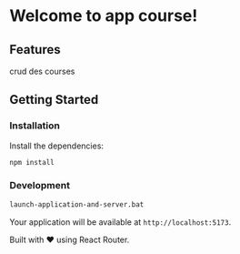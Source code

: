 # Welcome to app course!

## Features
crud des courses 

## Getting Started

### Installation

Install the dependencies:

```bash
npm install
```

### Development

```bash
launch-application-and-server.bat
```

Your application will be available at `http://localhost:5173`.


Built with ❤️ using React Router.
